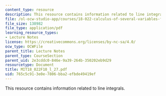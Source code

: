 ```yaml
---
content_type: resource
description: This resource contains information related to line integrals.
file: /ol-ocw-studio-app/courses/18-022-calculus-of-several-variables-fall-2010/765c5c913e0e7806bba2efbde49419ef_MIT18_022F10_l_27.pdf
file_size: 138982
file_type: application/pdf
learning_resource_types:
- Lecture Notes
license: https://creativecommons.org/licenses/by-nc-sa/4.0/
ocw_type: OCWFile
parent_title: Lecture Notes
parent_type: CourseSection
parent_uid: 2e3cddc0-846e-9a39-264b-350202eb9d29
resourcetype: Document
title: MIT18_022F10_l_27.pdf
uid: 765c5c91-3e0e-7806-bba2-efbde49419ef
---
```

This resource contains information related to line integrals.